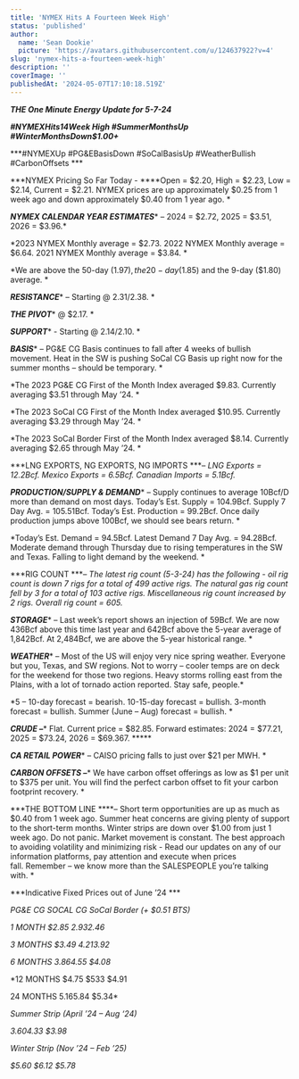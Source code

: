 ```yaml
---
title: 'NYMEX Hits A Fourteen Week High'
status: 'published'
author:
  name: 'Sean Dookie'
  picture: 'https://avatars.githubusercontent.com/u/124637922?v=4'
slug: 'nymex-hits-a-fourteen-week-high'
description: ''
coverImage: ''
publishedAt: '2024-05-07T17:10:18.519Z'
---
```


***THE One Minute Energy Update for 5-7-24***

***\#NYMEXHits14Week High #SummerMonthsUp #WinterMonthsDown$1.00+***

***\#NYMEXUp #PG&EBasisDown #SoCalBasisUp #WeatherBullish #CarbonOffsets ***

***NYMEX Pricing So Far Today - ****Open = $2.20, High = $2.23, Low = $2.14, Current = $2.21. NYMEX prices are up approximately $0.25 from 1 week ago and down approximately $0.40 from 1 year ago. *

***NYMEX CALENDAR YEAR ESTIMATES**** – 2024 = $2.72, 2025 = $3.51, 2026 = $3.96.*

*2023 NYMEX Monthly average = $2.73. 2022 NYMEX Monthly average = $6.64. 2021 NYMEX Monthly average = $3.84. *

*We are above the 50-day ($1.97), the 20-day ($1.85) and the 9-day ($1.80) average. *

***RESISTANCE**** – Starting @ $2.31/$2.38. *

***THE PIVOT**** @ $2.17. *

***SUPPORT**** - Starting @ $2.14/$2.10. *

***BASIS**** – PG&E CG Basis continues to fall after 4 weeks of bullish movement. Heat in the SW is pushing SoCal CG Basis up right now for the summer months – should be temporary. *

*The 2023 PG&E CG First of the Month Index averaged $9.83. Currently averaging $3.51 through May ’24. *

*The 2023 SoCal CG First of the Month Index averaged $10.95. Currently averaging $3.29 through May ’24. *

*The 2023 SoCal Border First of the Month Index averaged $8.14. Currently averaging $2.65 through May ’24. *

***LNG EXPORTS, NG EXPORTS, NG IMPORTS ****– LNG Exports = 12.2Bcf. Mexico Exports = 6.5Bcf. Canadian Imports = 5.1Bcf.*

***PRODUCTION/SUPPLY & DEMAND**** – Supply continues to average 10Bcf/D more than demand on most days. Today’s Est. Supply = 104.9Bcf. Supply 7 Day Avg. = 105.51Bcf. Today’s Est. Production = 99.2Bcf. Once daily production jumps above 100Bcf, we should see bears return. *

*Today’s Est. Demand = 94.5Bcf. Latest Demand 7 Day Avg. = 94.28Bcf. Moderate demand through Thursday due to rising temperatures in the SW and Texas. Falling to light demand by the weekend. *

***RIG COUNT ****– The latest rig count (5-3-24) has the following - oil rig count is down 7 rigs for a total of 499 active rigs. The natural gas rig count fell by 3 for a total of 103 active rigs. Miscellaneous rig count increased by 2 rigs. Overall rig count = 605.*

***STORAGE**** – Last week’s report shows an injection of 59Bcf. We are now 436Bcf above this time last year and 642Bcf above the 5-year average of 1,842Bcf. At 2,484Bcf, we are above the 5-year historical range. *

***WEATHER**** – Most of the US will enjoy very nice spring weather. Everyone but you, Texas, and SW regions. Not to worry – cooler temps are on deck for the weekend for those two regions. Heavy storms rolling east from the Plains, with a lot of tornado action reported. Stay safe, people.*

*5 – 10-day forecast = bearish. 10-15-day forecast = bullish. 3-month forecast = bullish. Summer (June – Aug) forecast = bullish. *

***CRUDE –**** Flat. Current price = $82.85. Forward estimates: 2024 = $77.21, 2025 = $73.24, 2026 = $69.367. *****

***CA RETAIL POWER**** – CAISO pricing falls to just over $21 per MWH. *

***CARBON OFFSETS –**** We have carbon offset offerings as low as $1 per unit to $375 per unit. You will find the perfect carbon offset to fit your carbon footprint recovery. *

***THE BOTTOM LINE ****– Short term opportunities are up as much as $0.40 from 1 week ago. Summer heat concerns are giving plenty of support to the short-term months. Winter strips are down over $1.00 from just 1 week ago. Do not panic. Market movement is constant. The best approach to avoiding volatility and minimizing risk - Read our updates on any of our information platforms, pay attention and execute when prices fall. Remember – we know more than the SALESPEOPLE you’re talking with. *

***Indicative Fixed Prices out of June ’24 ***

*PG&E CG SOCAL CG SoCal Border (+ $0.51 BTS)*

*1 MONTH $2.85 $2.93 $2.46*

*3 MONTHS $3.49 $4.21 $3.92*

*6 MONTHS $3.86 $4.55 $4.08*

*12 MONTHS $4.75 $533 $4.91<br>

24 MONTHS $5.16 $5.84 $5.34*

*Summer Strip (April ’24 – Aug ‘24)*

*$3.60 $4.33 $3.98*

*Winter Strip (Nov ’24 – Feb ’25)*

*$5.60 $6.12 $5.78*







